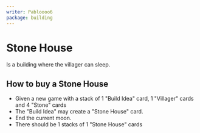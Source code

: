 ```yaml
---
writer: Pabloooo6
package: building
---
```

# Stone House

Is a building where the villager can sleep.

## How to buy a Stone House

 * Given a new game with a stack of 1 "Build Idea" card, 1 "Villager" cards and 4 "Stone" cards
 * The "Build Idea" may create a "Stone House" card.
 * End the current moon.
 * There should be 1 stacks of 1 "Stone House" cards
